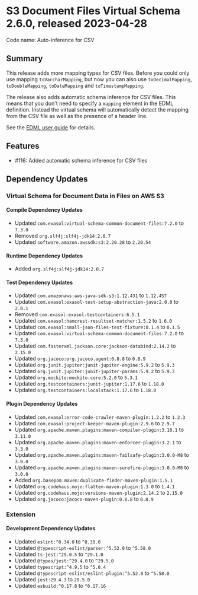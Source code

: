 # S3 Document Files Virtual Schema 2.6.0, released 2023-04-28

Code name: Auto-inference for CSV

## Summary

This release adds more mapping types for CSV files. Before you could only use mapping `toVarcharMapping`, but now you can also use `toDecimalMapping`, `toDoubleMapping`, `toDateMapping` and `toTimestampMapping`.

The release also adds automatic schema inference for CSV files. This means that you don't need to specify a `mapping` element in the EDML definition. Instead the virtual schema will automatically detect the mapping from the CSV file as well as the presence of a header line.

See the [EDML user guide](https://github.com/exasol/virtual-schema-common-document/blob/main/doc/user_guide/edml_user_guide.md#automatic-mapping-inference) for details.

## Features

* #116: Added automatic schema inference for CSV files

## Dependency Updates

### Virtual Schema for Document Data in Files on AWS S3

#### Compile Dependency Updates

* Updated `com.exasol:virtual-schema-common-document-files:7.2.0` to `7.3.0`
* Removed `org.slf4j:slf4j-jdk14:2.0.7`
* Updated `software.amazon.awssdk:s3:2.20.28` to `2.20.54`

#### Runtime Dependency Updates

* Added `org.slf4j:slf4j-jdk14:2.0.7`

#### Test Dependency Updates

* Updated `com.amazonaws:aws-java-sdk-s3:1.12.431` to `1.12.457`
* Updated `com.exasol:exasol-test-setup-abstraction-java:2.0.0` to `2.0.1`
* Removed `com.exasol:exasol-testcontainers:6.5.1`
* Updated `com.exasol:hamcrest-resultset-matcher:1.5.2` to `1.6.0`
* Updated `com.exasol:small-json-files-test-fixture:0.1.4` to `0.1.5`
* Updated `com.exasol:virtual-schema-common-document-files:7.2.0` to `7.3.0`
* Updated `com.fasterxml.jackson.core:jackson-databind:2.14.2` to `2.15.0`
* Updated `org.jacoco:org.jacoco.agent:0.8.8` to `0.8.9`
* Updated `org.junit.jupiter:junit-jupiter-engine:5.9.2` to `5.9.3`
* Updated `org.junit.jupiter:junit-jupiter-params:5.9.2` to `5.9.3`
* Updated `org.mockito:mockito-core:5.2.0` to `5.3.1`
* Updated `org.testcontainers:junit-jupiter:1.17.6` to `1.18.0`
* Updated `org.testcontainers:localstack:1.17.6` to `1.18.0`

#### Plugin Dependency Updates

* Updated `com.exasol:error-code-crawler-maven-plugin:1.2.2` to `1.2.3`
* Updated `com.exasol:project-keeper-maven-plugin:2.9.6` to `2.9.7`
* Updated `org.apache.maven.plugins:maven-compiler-plugin:3.10.1` to `3.11.0`
* Updated `org.apache.maven.plugins:maven-enforcer-plugin:3.2.1` to `3.3.0`
* Updated `org.apache.maven.plugins:maven-failsafe-plugin:3.0.0-M8` to `3.0.0`
* Updated `org.apache.maven.plugins:maven-surefire-plugin:3.0.0-M8` to `3.0.0`
* Added `org.basepom.maven:duplicate-finder-maven-plugin:1.5.1`
* Updated `org.codehaus.mojo:flatten-maven-plugin:1.3.0` to `1.4.1`
* Updated `org.codehaus.mojo:versions-maven-plugin:2.14.2` to `2.15.0`
* Updated `org.jacoco:jacoco-maven-plugin:0.8.8` to `0.8.9`

### Extension

#### Development Dependency Updates

* Updated `eslint:^8.34.0` to `^8.38.0`
* Updated `@typescript-eslint/parser:^5.52.0` to `^5.58.0`
* Updated `ts-jest:^29.0.5` to `^29.1.0`
* Updated `@types/jest:^29.4.0` to `^29.5.0`
* Updated `typescript:^4.9.5` to `^5.0.4`
* Updated `@typescript-eslint/eslint-plugin:^5.52.0` to `^5.58.0`
* Updated `jest:29.4.3` to `29.5.0`
* Updated `esbuild:^0.17.8` to `^0.17.16`
